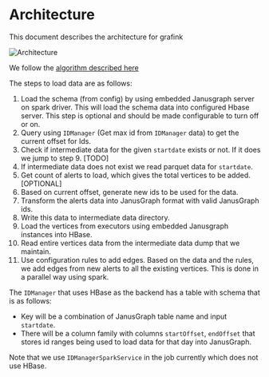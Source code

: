 # Architecture

This document describes the architecture for grafink

![Architecture](http://www.plantuml.com/plantuml/proxy?cache=no&src=https://raw.githubusercontent.com/saucam/grafink/master/docs/architecture.puml)

We follow the [algorithm described here](LoadAlgorithm.md#option4)

The steps to load data are as follows:

1.  Load the schema (from config) by using embedded Janusgraph server on spark driver.
    This will load the schema data into configured Hbase server. This step is optional
    and should be made configurable to turn off or on.
2.  Query using ```IDManager``` (Get max id from ```IDManager``` data) to get the current offset for Ids.
3.  Check if intermediate data for the given ```startdate``` exists or not. If it does we jump to step 9. [TODO]
4.  If intermediate data does not exist we read parquet data for ```startdate```.
5.  Get count of alerts to load, which gives the total vertices to be added. [OPTIONAL]
6.  Based on current offset, generate new ids to be used for the data.
7.  Transform the alerts data into JanusGraph format with valid JanusGraph ids.
8.  Write this data to intermediate data directory.
9.  Load the vertices from executors using embedded Janusgraph instances into HBase.
10. Read entire vertices data from the intermediate data dump that we maintain.
11. Use configuration rules to add edges. Based on the data and the rules, we add edges from new alerts to
    all the existing vertices. This is done in a parallel way using spark.

The ```IDManager``` that uses HBase as the backend has a table with schema that is as follows:

- Key will be a combination of JanusGraph table name and input ```startdate```.
- There will be a column family with columns ```startOffset```, ```endOffset``` that stores id ranges being used to load data
  for that day into JanusGraph.

Note that we use ```IDManagerSparkService``` in the job currently which does not use HBase.